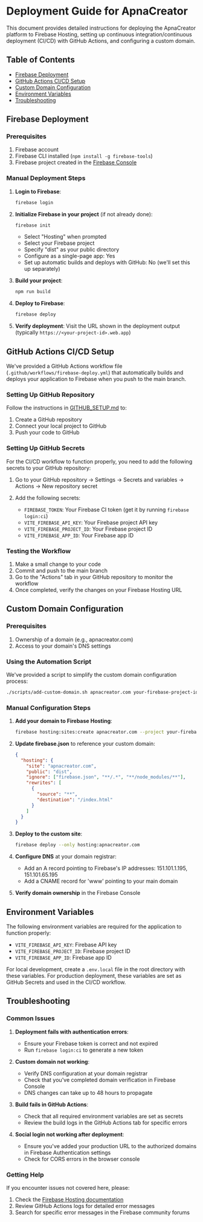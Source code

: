 # Deployment Guide for ApnaCreator

This document provides detailed instructions for deploying the ApnaCreator platform to Firebase Hosting, setting up continuous integration/continuous deployment (CI/CD) with GitHub Actions, and configuring a custom domain.

## Table of Contents

- [Firebase Deployment](#firebase-deployment)
- [GitHub Actions CI/CD Setup](#github-actions-cicd-setup)
- [Custom Domain Configuration](#custom-domain-configuration)
- [Environment Variables](#environment-variables)
- [Troubleshooting](#troubleshooting)

## Firebase Deployment

### Prerequisites

1. Firebase account
2. Firebase CLI installed (`npm install -g firebase-tools`)
3. Firebase project created in the [Firebase Console](https://console.firebase.google.com/)

### Manual Deployment Steps

1. **Login to Firebase**:
   ```bash
   firebase login
   ```

2. **Initialize Firebase in your project** (if not already done):
   ```bash
   firebase init
   ```
   - Select "Hosting" when prompted
   - Select your Firebase project
   - Specify "dist" as your public directory
   - Configure as a single-page app: Yes
   - Set up automatic builds and deploys with GitHub: No (we'll set this up separately)

3. **Build your project**:
   ```bash
   npm run build
   ```

4. **Deploy to Firebase**:
   ```bash
   firebase deploy
   ```

5. **Verify deployment**:
   Visit the URL shown in the deployment output (typically `https://<your-project-id>.web.app`)

## GitHub Actions CI/CD Setup

We've provided a GitHub Actions workflow file (`.github/workflows/firebase-deploy.yml`) that automatically builds and deploys your application to Firebase when you push to the main branch.

### Setting Up GitHub Repository

Follow the instructions in [GITHUB_SETUP.md](GITHUB_SETUP.md) to:
1. Create a GitHub repository
2. Connect your local project to GitHub
3. Push your code to GitHub

### Setting Up GitHub Secrets

For the CI/CD workflow to function properly, you need to add the following secrets to your GitHub repository:

1. Go to your GitHub repository → Settings → Secrets and variables → Actions → New repository secret

2. Add the following secrets:
   - `FIREBASE_TOKEN`: Your Firebase CI token (get it by running `firebase login:ci`)
   - `VITE_FIREBASE_API_KEY`: Your Firebase project API key
   - `VITE_FIREBASE_PROJECT_ID`: Your Firebase project ID
   - `VITE_FIREBASE_APP_ID`: Your Firebase app ID

### Testing the Workflow

1. Make a small change to your code
2. Commit and push to the main branch
3. Go to the "Actions" tab in your GitHub repository to monitor the workflow
4. Once completed, verify the changes on your Firebase Hosting URL

## Custom Domain Configuration

### Prerequisites

1. Ownership of a domain (e.g., apnacreator.com)
2. Access to your domain's DNS settings

### Using the Automation Script

We've provided a script to simplify the custom domain configuration process:

```bash
./scripts/add-custom-domain.sh apnacreator.com your-firebase-project-id
```

### Manual Configuration Steps

1. **Add your domain to Firebase Hosting**:
   ```bash
   firebase hosting:sites:create apnacreator.com --project your-firebase-project-id
   ```

2. **Update firebase.json** to reference your custom domain:
   ```json
   {
     "hosting": {
       "site": "apnacreator.com",
       "public": "dist",
       "ignore": ["firebase.json", "**/.*", "**/node_modules/**"],
       "rewrites": [
         {
           "source": "**",
           "destination": "/index.html"
         }
       ]
     }
   }
   ```

3. **Deploy to the custom site**:
   ```bash
   firebase deploy --only hosting:apnacreator.com
   ```

4. **Configure DNS** at your domain registrar:
   - Add an A record pointing to Firebase's IP addresses: 151.101.1.195, 151.101.65.195
   - Add a CNAME record for 'www' pointing to your main domain

5. **Verify domain ownership** in the Firebase Console

## Environment Variables

The following environment variables are required for the application to function properly:

- `VITE_FIREBASE_API_KEY`: Firebase API key
- `VITE_FIREBASE_PROJECT_ID`: Firebase project ID
- `VITE_FIREBASE_APP_ID`: Firebase app ID

For local development, create a `.env.local` file in the root directory with these variables. For production deployment, these variables are set as GitHub Secrets and used in the CI/CD workflow.

## Troubleshooting

### Common Issues

1. **Deployment fails with authentication errors**:
   - Ensure your Firebase token is correct and not expired
   - Run `firebase login:ci` to generate a new token

2. **Custom domain not working**:
   - Verify DNS configuration at your domain registrar
   - Check that you've completed domain verification in Firebase Console
   - DNS changes can take up to 48 hours to propagate

3. **Build fails in GitHub Actions**:
   - Check that all required environment variables are set as secrets
   - Review the build logs in the GitHub Actions tab for specific errors

4. **Social login not working after deployment**:
   - Ensure you've added your production URL to the authorized domains in Firebase Authentication settings
   - Check for CORS errors in the browser console

### Getting Help

If you encounter issues not covered here, please:
1. Check the [Firebase Hosting documentation](https://firebase.google.com/docs/hosting)
2. Review GitHub Actions logs for detailed error messages
3. Search for specific error messages in the Firebase community forums